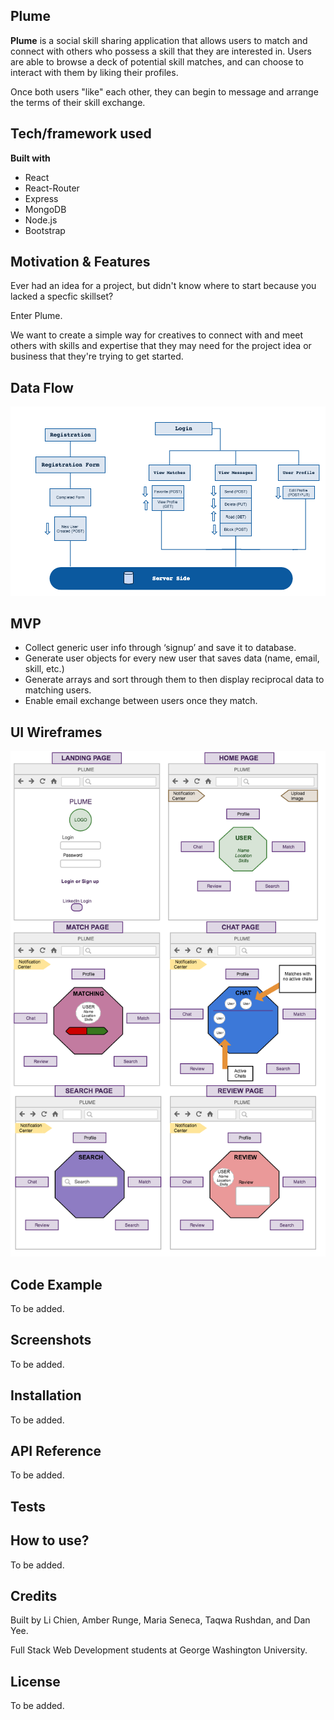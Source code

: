 ## Plume

**Plume** is a social skill sharing application that allows users to match and connect with others who possess a skill that they are interested in. Users are able to browse a deck of potential skill matches, and can choose to interact with them by liking their profiles.

Once both users "like" each other, they can begin to message and arrange the terms of their skill exchange.

## Tech/framework used

**Built with**

- React
- React-Router
- Express
- MongoDB
- Node.js
- Bootstrap

## Motivation & Features

Ever had an idea for a project, but didn't know where to start because you lacked a specfic skillset?

Enter Plume.

We want to create a simple way for creatives to connect with and meet others with skills and expertise  that they may need for the project idea or business that they're trying to get started.

## Data Flow

![data-flow](data-flow-diagram2.png)

## MVP

- Collect generic user info through ‘signup’ and save it to database.
- Generate user objects for every new user that saves data (name, email, skill, etc.)
- Generate arrays and sort through them to then display reciprocal data to matching users.
- Enable email exchange between users once they match.


## UI Wireframes

![wireframes](wireframes.png)

## Code Example

To be added.

## Screenshots

To be added.

## Installation

To be added.

## API Reference

To be added.

## Tests



## How to use?

To be added.

## Credits

Built by Li Chien, Amber Runge, Maria Seneca, Taqwa Rushdan, and Dan Yee.

Full Stack Web Development students at George Washington University.

## License

To be added.
